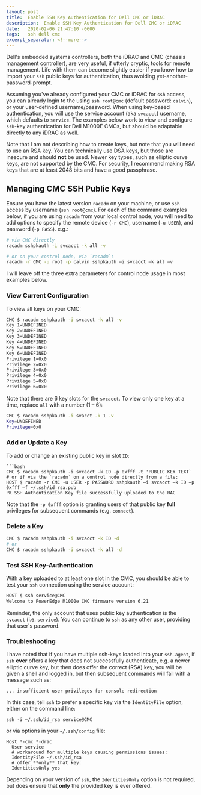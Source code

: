 ```yaml
---
layout: post
title:  Enable SSH Key Authentication for Dell CMC or iDRAC
description:  Enable SSH Key Authentication for Dell CMC or iDRAC
date:   2020-02-06 21:47:10 -0600
tags:   ssh dell cmc
excerpt_separator: <!--more-->
---
```


Dell's embedded systems controllers, both the iDRAC and CMC (chassis management controller), are very useful, if utterly cryptic, tools for remote management.  Life with them can become slightly easier if you know how to import your `ssh` public keys for authentication, thus avoiding yet-another-password-prompt.

<!--more-->

Assuming you've already configured your CMC or iDRAC for `ssh` access, you can already login to the using `ssh root@cmc` (default password: `calvin`), or your user-defined username/password.  When using key-based authentication, you will use the service account (aka `svcacct`) username, which defaults to `service`.  The examples below work to view and configure `ssh`-key authentication for Dell M1000E CMCs, but should be adaptable directly to any iDRAC as well.

Note that I am not describing how to create keys, but note that you will need to use an RSA key.  You can technically use DSA keys, but those are insecure and should **not** be used.  Newer key types, such as elliptic curve keys, are not supported by the CMC.  For security, I recommend making RSA keys that are at least 2048 bits and have a good passphrase.

## Managing CMC SSH Public Keys

Ensure you have the latest version `racadm` on your machine, or use `ssh` access by username (`ssh root@cmc`).   For each of the command examples below, if you are using `racadm` from your local control node, you will need to add options to specify the remote device (`-r CMC`), username (`-u USER`), and password (`-p PASS`). e.g.:

```bash
# via CMC directly
racadm sshpkauth -i svcacct -k all -v

# or on your control node, via `racadm`:
racadm -r CMC -u root -p calvin sshpkauth –i svcacct –k all –v
```

I will leave off the three extra parameters for control node usage in most examples below.

### View Current Configuration

To view all keys on your CMC:

```bash
CMC $ racadm sshpkauth -i svcacct -k all -v
Key 1=UNDEFINED
Key 2=UNDEFINED
Key 3=UNDEFINED
Key 4=UNDEFINED
Key 5=UNDEFINED
Key 6=UNDEFINED
Privilege 1=0x0
Privilege 2=0x0
Privilege 3=0x0
Privilege 4=0x0
Privilege 5=0x0
Privilege 6=0x0
```

Note that there are 6 key slots for the `svcacct`.  To view only one key at a time, replace `all` with a number (1 – 6):
```bash
CMC $ racadm sshpkauth -i svacct -k 1 -v
Key=UNDEFINED
Privilege=0x0
```
### Add or Update a Key

To add or change an existing public key in slot `ID`:
```
```bash
CMC $ racadm sshpkauth -i svcacct -k ID -p 0xfff -t 'PUBLIC KEY TEXT`
# or if via the `racadm` on a control node directly from a file:
HOST $ racadm -r CMC -u USER -p PASSWORD sshpkauth –i svcacct –k ID –p 0xfff –f ~/.ssh/id_rsa.pub
PK SSH Authentication Key file successfully uploaded to the RAC

```

Note that the `-p 0xfff` option is granting users of that public key **full** privileges for subsequent commands (e.g. `connect`).

### Delete a Key

```bash
CMC $ racadm sshpkauth -i svcacct -k ID -d
# or
CMC $ racadm sshpkauth -i svcacct -k all -d
```

### Test SSH Key-Authentication

With a key uploaded to at least one slot in the CMC, you should be able to test your `ssh` connection using the service account:

```bash
HOST $ ssh service@CMC
Welcome to PowerEdge M1000e CMC firmware version 6.21
```

Reminder, the only account that uses public key authentication is the `svcacct` (i.e. `service`).  You can continue to `ssh` as any other user, providing that user's password.


### Troubleshooting

I have noted that if you have multiple ssh-keys loaded into your `ssh-agent`, if `ssh` **ever** offers a key that does not successfully authenticate, e.g. a newer elliptic curve key, but then does offer the correct (RSA) key, you will be given a shell and logged in, but then subsequent commands will fail with a message such as:

    ... insufficient user privileges for console redirection

In this case, tell `ssh` to prefer a specific key via the `IdentityFile` option, either on the command line:

    ssh -i ~/.ssh/id_rsa service@CMC

or via options in your `~/.ssh/config` file:

    Host *-cmc *-drac
      User service
      # workaround for multiple keys causing permissions issues:
      IdentityFile ~/.ssh/id_rsa
      # offer **only** that key:
      IdentitiesOnly yes

Depending on your version of `ssh`, the `IdentitiesOnly` option is not required, but does ensure that **only** the provided key is ever offered.
